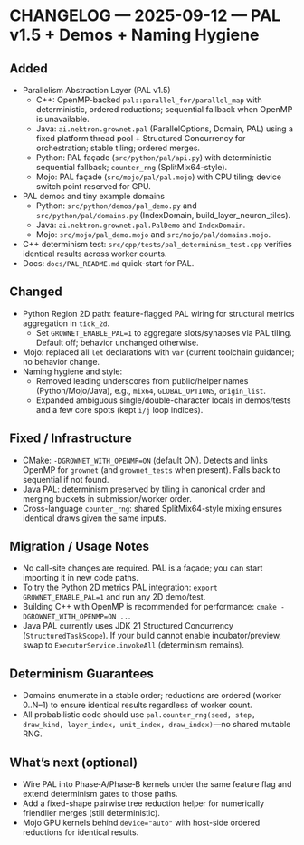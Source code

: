 # CHANGELOG — 2025-09-12 — PAL v1.5 + Demos + Naming Hygiene

## Added

- Parallelism Abstraction Layer (PAL v1.5)
  - C++: OpenMP-backed `pal::parallel_for/parallel_map` with deterministic, ordered reductions; sequential fallback when OpenMP is unavailable.
  - Java: `ai.nektron.grownet.pal` (ParallelOptions, Domain, PAL) using a fixed platform thread pool + Structured Concurrency for orchestration; stable tiling; ordered merges.
  - Python: PAL façade (`src/python/pal/api.py`) with deterministic sequential fallback; `counter_rng` (SplitMix64-style).
  - Mojo: PAL façade (`src/mojo/pal/pal.mojo`) with CPU tiling; device switch point reserved for GPU.
- PAL demos and tiny example domains
  - Python: `src/python/demos/pal_demo.py` and `src/python/pal/domains.py` (IndexDomain, build_layer_neuron_tiles).
  - Java: `ai.nektron.grownet.pal.PalDemo` and `IndexDomain`.
  - Mojo: `src/mojo/pal_demo.mojo` and `src/mojo/pal/domains.mojo`.
- C++ determinism test: `src/cpp/tests/pal_determinism_test.cpp` verifies identical results across worker counts.
- Docs: `docs/PAL_README.md` quick-start for PAL.

## Changed

- Python Region 2D path: feature-flagged PAL wiring for structural metrics aggregation in `tick_2d`.
  - Set `GROWNET_ENABLE_PAL=1` to aggregate slots/synapses via PAL tiling. Default off; behavior unchanged otherwise.
- Mojo: replaced all `let` declarations with `var` (current toolchain guidance); no behavior change.
- Naming hygiene and style:
  - Removed leading underscores from public/helper names (Python/Mojo/Java), e.g., `mix64`, `GLOBAL_OPTIONS`, `origin_list`.
  - Expanded ambiguous single/double-character locals in demos/tests and a few core spots (kept `i/j` loop indices).

## Fixed / Infrastructure

- CMake: `-DGROWNET_WITH_OPENMP=ON` (default ON). Detects and links OpenMP for `grownet` (and `grownet_tests` when present). Falls back to sequential if not found.
- Java PAL: determinism preserved by tiling in canonical order and merging buckets in submission/worker order.
- Cross-language `counter_rng`: shared SplitMix64-style mixing ensures identical draws given the same inputs.

## Migration / Usage Notes

- No call-site changes are required. PAL is a façade; you can start importing it in new code paths.
- To try the Python 2D metrics PAL integration: `export GROWNET_ENABLE_PAL=1` and run any 2D demo/test.
- Building C++ with OpenMP is recommended for performance: `cmake -DGROWNET_WITH_OPENMP=ON ..`.
- Java PAL currently uses JDK 21 Structured Concurrency (`StructuredTaskScope`). If your build cannot enable incubator/preview, swap to `ExecutorService.invokeAll` (determinism remains).

## Determinism Guarantees

- Domains enumerate in a stable order; reductions are ordered (worker 0..N–1) to ensure identical results regardless of worker count.
- All probabilistic code should use `pal.counter_rng(seed, step, draw_kind, layer_index, unit_index, draw_index)`—no shared mutable RNG.

## What’s next (optional)

- Wire PAL into Phase‑A/Phase‑B kernels under the same feature flag and extend determinism gates to those paths.
- Add a fixed-shape pairwise tree reduction helper for numerically friendlier merges (still deterministic).
- Mojo GPU kernels behind `device="auto"` with host-side ordered reductions for identical results.

